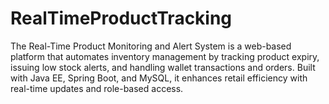 # RealTimeProductTracking
The Real-Time Product Monitoring and Alert System is a web-based platform that automates inventory management by tracking product expiry, issuing low stock alerts, and handling wallet transactions and orders. Built with Java EE, Spring Boot, and MySQL, it enhances retail efficiency with real-time updates and role-based access.
